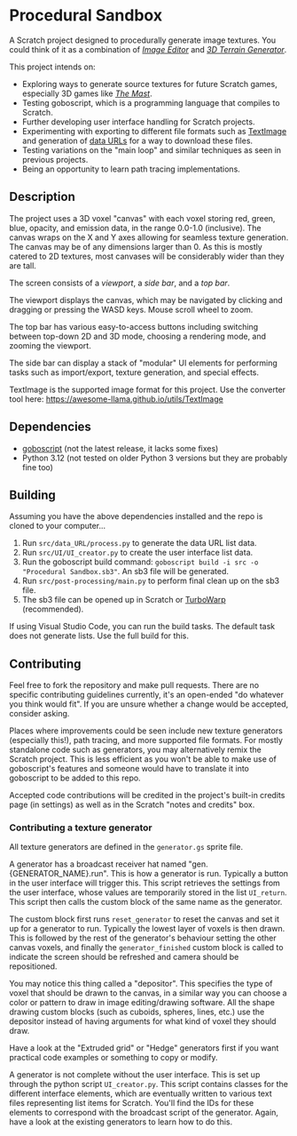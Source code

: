 # Procedural Sandbox

A Scratch project designed to procedurally generate image textures. You could think of it as a combination of *[Image Editor](https://scratch.mit.edu/projects/552647396/)* and *[3D Terrain Generator](https://scratch.mit.edu/projects/600000129/)*.

This project intends on:

- Exploring ways to generate source textures for future Scratch games, especially 3D games like *[The Mast](https://scratch.mit.edu/projects/861541218/)*.
- Testing goboscript, which is a programming language that compiles to Scratch.
- Further developing user interface handling for Scratch projects.
- Experimenting with exporting to different file formats such as [TextImage](https://github.com/awesome-llama/TextImage) and generation of [data URLs](https://developer.mozilla.org/en-US/docs/Web/URI/Reference/Schemes/data) for a way to download these files.
- Testing variations on the "main loop" and similar techniques as seen in previous projects.
- Being an opportunity to learn path tracing implementations.


## Description

The project uses a 3D voxel "canvas" with each voxel storing red, green, blue, opacity, and emission data, in the range 0.0-1.0 (inclusive). The canvas wraps on the X and Y axes allowing for seamless texture generation. The canvas may be of any dimensions larger than 0. As this is mostly catered to 2D textures, most canvases will be considerably wider than they are tall.

The screen consists of a *viewport*, a *side bar*, and a *top bar*. 

The viewport displays the canvas, which may be navigated by clicking and dragging or pressing the WASD keys. Mouse scroll wheel to zoom.

The top bar has various easy-to-access buttons including switching between top-down 2D and 3D mode, choosing a rendering mode, and zooming the viewport.

The side bar can display a stack of "modular" UI elements for performing tasks such as import/export, texture generation, and special effects.

TextImage is the supported image format for this project. Use the converter tool here: https://awesome-llama.github.io/utils/TextImage


## Dependencies

- [goboscript](https://github.com/aspizu/goboscript/commit/a71d04c441b4f8e2bb470698e4e66adbcc313fa1) (not the latest release, it lacks some fixes)
- Python 3.12 (not tested on older Python 3 versions but they are probably fine too)


## Building

Assuming you have the above dependencies installed and the repo is cloned to your computer...

1. Run `src/data_URL/process.py` to generate the data URL list data.
2. Run `src/UI/UI_creator.py` to create the user interface list data.
3. Run the goboscript build command: `goboscript build -i src -o "Procedural Sandbox.sb3"`. An sb3 file will be generated.
4. Run `src/post-processing/main.py` to perform final clean up on the sb3 file. 
5. The sb3 file can be opened up in Scratch or [TurboWarp](https://turbowarp.org/) (recommended).

If using Visual Studio Code, you can run the build tasks. The default task does not generate lists. Use the full build for this.


## Contributing

Feel free to fork the repository and make pull requests. There are no specific contributing guidelines currently, it's an open-ended "do whatever you think would fit". If you are unsure whether a change would be accepted, consider asking.

Places where improvements could be seen include new texture generators (especially this!), path tracing, and more supported file formats. For mostly standalone code such as generators, you may alternatively remix the Scratch project. This is less efficient as you won't be able to make use of goboscript's features and someone would have to translate it into goboscript to be added to this repo.

Accepted code contributions will be credited in the project's built-in credits page (in settings) as well as in the Scratch "notes and credits" box.


### Contributing a texture generator

All texture generators are defined in the `generator.gs` sprite file.

A generator has a broadcast receiver hat named "gen.{GENERATOR_NAME}.run". This is how a generator is run. Typically a button in the user interface will trigger this. This script retrieves the settings from the user interface, whose values are temporarily stored in the list `UI_return`. This script then calls the custom block of the same name as the generator.

The custom block first runs `reset_generator` to reset the canvas and set it up for a generator to run. Typically the lowest layer of voxels is then drawn. This is followed by the rest of the generator's behaviour setting the other canvas voxels, and finally the `generator_finished` custom block is called to indicate the screen should be refreshed and camera should be repositioned.

You may notice this thing called a "depositor". This specifies the type of voxel that should be drawn to the canvas, in a similar way you can choose a color or pattern to draw in image editing/drawing software. All the shape drawing custom blocks (such as cuboids, spheres, lines, etc.) use the depositor instead of having arguments for what kind of voxel they should draw.

Have a look at the "Extruded grid" or "Hedge" generators first if you want practical code examples or something to copy or modify.

A generator is not complete without the user interface. This is set up through the python script `UI_creator.py`. This script contains classes for the different interface elements, which are eventually written to various text files representing list items for Scratch. You'll find the IDs for these elements to correspond with the broadcast script of the generator. Again, have a look at the existing generators to learn how to do this.
